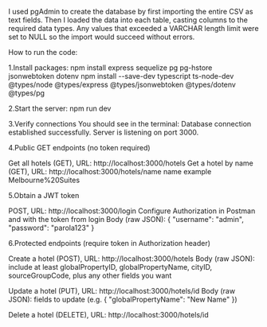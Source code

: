 I used pgAdmin to create the database by first importing the entire CSV as text fields. Then I loaded the data into each table, casting columns to the required data types. Any values that exceeded a VARCHAR length limit were set to NULL so the import would succeed without errors.

How to run the code:

1.Install packages:
npm install express sequelize pg pg-hstore jsonwebtoken dotenv
npm install --save-dev typescript ts-node-dev @types/node @types/express @types/jsonwebtoken @types/dotenv @types/pg

2.Start the server:
npm run dev

3.Verify connections
You should see in the terminal:
Database connection established successfully.
Server is listening on port 3000.

4.Public GET endpoints (no token required)

Get all hotels (GET), URL: http://localhost:3000/hotels
Get a hotel by name (GET), URL: http://localhost:3000/hotels/name
name example Melbourne%20Suites

5.Obtain a JWT token

POST, URL: http://localhost:3000/login
Configure Authorization in Postman and with the token from login
Body (raw JSON): { "username": "admin", "password": "parola123" }


6.Protected endpoints (require token in Authorization header)

Create a hotel (POST), URL: http://localhost:3000/hotels
Body (raw JSON): include at least globalPropertyID, globalPropertyName, cityID, sourceGroupCode, plus any other fields you want

Update a hotel (PUT), URL: http://localhost:3000/hotels/id
Body (raw JSON): fields to update (e.g. { "globalPropertyName": "New Name" })

Delete a hotel (DELETE), URL: http://localhost:3000/hotels/id